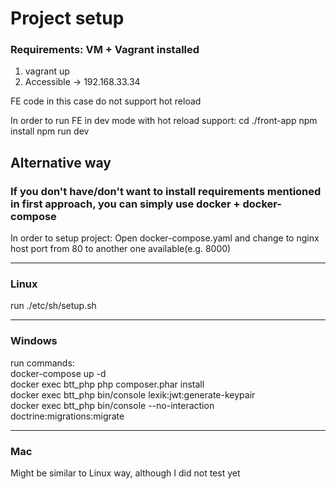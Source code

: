 # Project setup
### Requirements: VM + Vagrant installed

1. vagrant up
2. Accessible -> 192.168.33.34

FE code in this case do not support hot reload

In order to run FE in dev mode with hot reload support:
cd ./front-app
npm install
npm run dev


## Alternative way
### If you don't have/don't want to install requirements mentioned in first approach, you can simply use docker + docker-compose

In order to setup project:
Open docker-compose.yaml and change to nginx host port from 80 to another one available(e.g. 8000)

---

### Linux
run ./etc/sh/setup.sh

---

### Windows
run commands:  
docker-compose up -d  
docker exec btt_php php composer.phar install  
docker exec btt_php bin/console lexik:jwt:generate-keypair  
docker exec btt_php bin/console --no-interaction doctrine:migrations:migrate  

----

### Mac
Might be similar to Linux way, although I did not test yet
